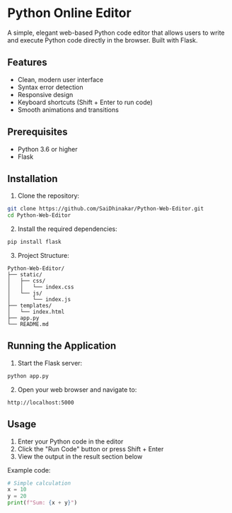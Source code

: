 # Python Online Editor

A simple, elegant web-based Python code editor that allows users to write and execute Python code directly in the browser. Built with Flask.

## Features

- Clean, modern user interface
- Syntax error detection
- Responsive design
- Keyboard shortcuts (Shift + Enter to run code)
- Smooth animations and transitions

## Prerequisites

- Python 3.6 or higher
- Flask

## Installation

1. Clone the repository:
```bash
git clone https://github.com/SaiDhinakar/Python-Web-Editor.git
cd Python-Web-Editor
```

2. Install the required dependencies:
```bash
pip install flask
```

3. Project Structure:
```
Python-Web-Editor/
├── static/
│   ├── css/
│   │   └── index.css
│   └── js/
│       └── index.js
├── templates/
│   └── index.html
├── app.py
└── README.md
```

## Running the Application

1. Start the Flask server:
```bash
python app.py
```

2. Open your web browser and navigate to:
```
http://localhost:5000
```

## Usage

1. Enter your Python code in the editor
2. Click the "Run Code" button or press Shift + Enter
3. View the output in the result section below

Example code:
```python
# Simple calculation
x = 10
y = 20
print(f"Sum: {x + y}")
```

